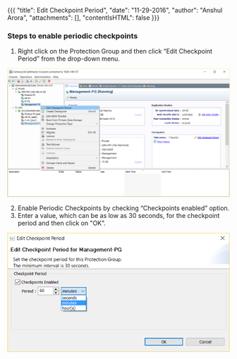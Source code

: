 {{{
  "title": Edit Checkpoint Period",
  "date": "11-29-2016",
  "author": "Anshul Arora",
  "attachments": [],
  "contentIsHTML": false
}}}

### Steps to enable periodic checkpoints
1. Right click on the Protection Group and then click “Edit Checkpoint Period” from the drop-down menu.

![Create Checkpoint](../images/SH4.0/editcheckpoint1.png)

2. Enable Periodic Checkpoints by checking “Checkpoints enabled” option.
3. Enter a value, which can be as low as 30 seconds, for the checkpoint period and then click on "OK".

![Create Checkpoint](../images/SH4.0/editcheckpoint2.png)
